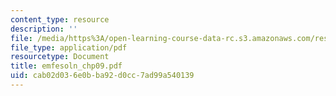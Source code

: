 ```yaml
---
content_type: resource
description: ''
file: /media/https%3A/open-learning-course-data-rc.s3.amazonaws.com/res-6-001-electromagnetic-fields-and-energy-spring-2008/cab02d036e0bba92d0cc7ad99a540139_emfesoln_chp09.pdf
file_type: application/pdf
resourcetype: Document
title: emfesoln_chp09.pdf
uid: cab02d03-6e0b-ba92-d0cc-7ad99a540139
---
```

